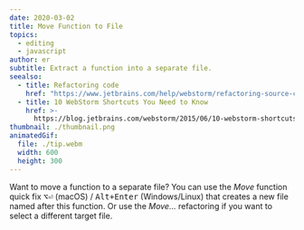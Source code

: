 ```yaml
---
date: 2020-03-02
title: Move Function to File
topics:
  - editing
  - javascript
author: er
subtitle: Extract a function into a separate file.
seealso:
  - title: Refactoring code
    href: "https://www.jetbrains.com/help/webstorm/refactoring-source-code.html"
  - title: 10 WebStorm Shortcuts You Need to Know
    href: >-
      https://blog.jetbrains.com/webstorm/2015/06/10-webstorm-shortcuts-you-need-to-know/
thumbnail: ./thumbnail.png
animatedGif:
  file: ./tip.webm
  width: 600
  height: 300
---
```


Want to move a function to a separate file?
You can use the _Move_ function quick fix <kbd>⌥⏎</kbd> (macOS) / <kbd>Alt+Enter</kbd> (Windows/Linux) that creates a new file named after this function.
Or use the _Move..._ refactoring if you want to select a different target file.
